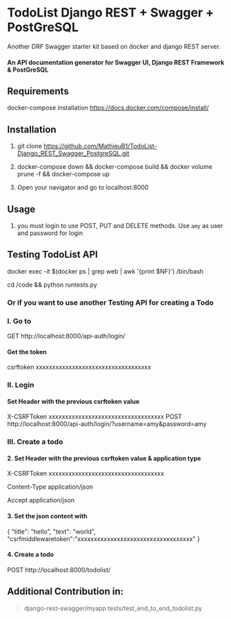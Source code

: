 # TodoList Django REST + Swagger + PostGreSQL

Another DRF Swagger starter kit based on docker and django REST server.

#### An API documentation generator for Swagger UI, Django REST Framework & PostGreSQL

## Requirements
docker-compose installation https://docs.docker.com/compose/install/

## Installation

1. git clone https://github.com/MathieuB1/TodoList-Django_REST_Swagger_PostgreSQL.git

2. docker-compose down && docker-compose build && docker volume prune -f && docker-compose up

3. Open your navigator and go to localhost:8000

## Usage

1. you must login to use POST, PUT and DELETE methods.
Use `amy` as user and password for login


## Testing TodoList API

docker exec -it $(docker ps | grep web | awk '{print $NF}') /bin/bash

cd /code && python runtests.py

### Or if you want to use another Testing API for creating a Todo

### I. Go to 
GET http://localhost:8000/api-auth/login/
#### Get the token
csrftoken xxxxxxxxxxxxxxxxxxxxxxxxxxxxxxxxxxx

### II. Login
#### Set Header with the previous csrftoken value
X-CSRFToken xxxxxxxxxxxxxxxxxxxxxxxxxxxxxxxxxxx
POST http://localhost:8000/api-auth/login/?username=amy&password=amy


### III. Create a todo

#### 2. Set Header with the previous csrftoken value & application type
X-CSRFToken xxxxxxxxxxxxxxxxxxxxxxxxxxxxxxxxxxx

Content-Type application/json

Accept application/json
#### 3. Set the json content with 
{
	"title": "hello",
	"text": "world",
	"csrfmiddlewaretoken":"xxxxxxxxxxxxxxxxxxxxxxxxxxxxxxxxxxx"
}
#### 4. Create a todo
POST http://localhost:8000/todolist/



## Additional Contribution in:
> django-rest-swagger/myapp
> tests/test_end_to_end_todolist.py
